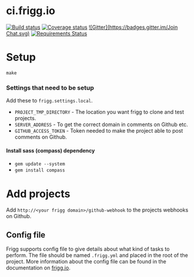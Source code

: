 # ci.frigg.io
[![Build status](https://ci.frigg.io/badges/frigg/frigg/)](https://ci.frigg.io/frigg/frigg/last/)
[![Coverage status](https://ci.frigg.io/badges/coverage/frigg/frigg/)](https://ci.frigg.io/frigg/frigg/last/)
[![Gitter](https://badges.gitter.im/Join Chat.svg)](https://gitter.im/frigg/frigg?utm_source=badge&utm_medium=badge&utm_campaign=pr-badge&utm_content=badge)
[![Requirements Status](https://requires.io/github/frigg/frigg/requirements.svg?branch=master)](https://requires.io/github/frigg/frigg/requirements/?branch=master)

# Setup
```
make
```

### Settings that need to be setup
Add these to `frigg.settings.local`.

* `PROJECT_TMP_DIRECTORY` - The location you want frigg to clone and test projects.
* `SERVER_ADDRESS` - To get the correct domain in comments on Github etc.
* `GITHUB_ACCESS_TOKEN` - Token needed to make the project able to post comments on Github.

#### Install sass (compass) dependency
* `gem update --system`
* `gem install compass`

# Add projects
Add `http://<your frigg domain>/github-webhook` to the projects webhooks on Github.

## Config file
Frigg supports config file to give details about what kind of tasks to perform. The file
should be named `.frigg.yml` and placed in the root of the project. More information about
the config file can be found in the documentation on [frigg.io](https://frigg.io/).
